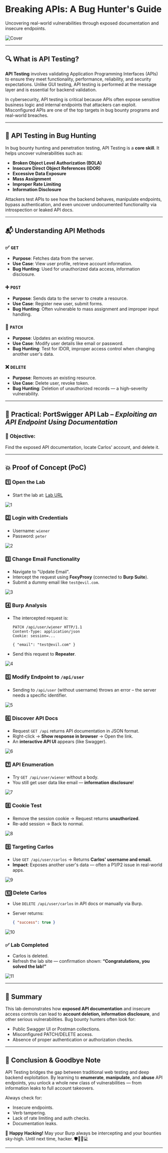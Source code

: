 # Breaking APIs: A Bug Hunter's Guide
Uncovering real-world vulnerabilities through exposed documentation and insecure endpoints.

![Cover](https://github.com/user-attachments/assets/668962f0-745d-4edb-991b-77140208d85b) <br/>

---

## 🔍 What is API Testing?

**API Testing** involves validating Application Programming Interfaces (APIs) to ensure they meet functionality, performance, reliability, and security expectations. Unlike GUI testing, API testing is performed at the message layer and is essential for backend validation.

In cybersecurity, API testing is critical because APIs often expose sensitive business logic and internal endpoints that attackers can exploit. Misconfigured APIs are one of the top targets in bug bounty programs and real-world breaches.

---

## 🎯 API Testing in Bug Hunting

In bug bounty hunting and penetration testing, API Testing is a **core skill**. It helps uncover vulnerabilities such as:

* **Broken Object Level Authorization (BOLA)**
* **Insecure Direct Object References (IDOR)**
* **Excessive Data Exposure**
* **Mass Assignment**
* **Improper Rate Limiting**
* **Information Disclosure**

Attackers test APIs to see how the backend behaves, manipulate endpoints, bypass authentication, and even uncover undocumented functionality via introspection or leaked API docs.

---

## 📬 Understanding API Methods

### ✅ `GET`

* **Purpose**: Fetches data from the server.
* **Use Case**: View user profile, retrieve account information.
* **Bug Hunting**: Used for unauthorized data access, information disclosure.

### ➕ `POST`

* **Purpose**: Sends data to the server to create a resource.
* **Use Case**: Register new user, submit forms.
* **Bug Hunting**: Often vulnerable to mass assignment and improper input handling.

### 🔄 `PATCH`

* **Purpose**: Updates an existing resource.
* **Use Case**: Modify user details like email or password.
* **Bug Hunting**: Test for IDOR, improper access control when changing another user's data.

### ❌ `DELETE`

* **Purpose**: Removes an existing resource.
* **Use Case**: Delete user, revoke token.
* **Bug Hunting**: Deletion of unauthorized records — a high-severity vulnerability.

---

## 🔬 Practical: PortSwigger API Lab – *Exploiting an API Endpoint Using Documentation*

### 🧠 Objective:

Find the exposed API documentation, locate Carlos' account, and delete it.

---

## 💥 Proof of Concept (PoC)

### 1️⃣ Open the Lab

* Start the lab at: [Lab URL](https://portswigger.net/web-security/api-testing/lab-exploiting-api-endpoint-using-documentation)

![1](https://github.com/user-attachments/assets/9eb73635-8562-4ada-bc1b-e9c04ac4161e) <br/>

### 2️⃣ Login with Credentials

* Username: `wiener`
* Password: `peter`

![2](https://github.com/user-attachments/assets/b8e7d749-4377-489e-bb5a-be1b7a087978) <br/>

### 3️⃣ Change Email Functionality

* Navigate to "Update Email".
* Intercept the request using **FoxyProxy** (connected to **Burp Suite**).
* Submit a dummy email like `test@evil.com`.

![3](https://github.com/user-attachments/assets/aa557b84-7f0c-487c-89f0-b818b101044d) <br/>

### 4️⃣ Burp Analysis

* The intercepted request is:

  ```http
  PATCH /api/user/wiener HTTP/1.1
  Content-Type: application/json
  Cookie: session=...

  { "email": "test@evil.com" }
  ```
* Send this request to **Repeater**.

![4](https://github.com/user-attachments/assets/b08d760b-b54a-4015-ad93-1fb2892fc6d7) <br/>

### 5️⃣ Modify Endpoint to `/api/user`

* Sending to `/api/user` (without username) throws an error – the server needs a specific identifier.

![5](https://github.com/user-attachments/assets/77b54d1b-0b83-453d-8fa3-9aecb9fe17f7) <br/>

### 6️⃣ Discover API Docs

* Request `GET /api` returns API documentation in JSON format.
* Right-click → **Show response in browser** → Open the link.
* An **interactive API UI** appears (like Swagger).

![6](https://github.com/user-attachments/assets/d7df3ab5-dbf9-4b75-ae03-3c6d0773ee67) <br/>

### 7️⃣ API Enumeration

* Try `GET /api/user/wiener` without a body.
* You still get user data like email — **information disclosure**!

![7](https://github.com/user-attachments/assets/d88798a4-06ed-4861-9605-203c96597924) <br/>

### 8️⃣ Cookie Test

* Remove the session cookie → Request returns **unauthorized**.
* Re-add session → Back to normal.

![8](https://github.com/user-attachments/assets/2d4501ae-b460-4375-ae80-bcd5e3d40654) <br/>

### 9️⃣ Targeting Carlos

* Use `GET /api/user/carlos` → Returns **Carlos' username and email.**
* **Impact**: Exposes another user's data — often a P1/P2 issue in real-world apps.

![9](https://github.com/user-attachments/assets/17070371-c329-4ab9-80bb-53c64fdac4bf) <br/>

### 🔟 Delete Carlos

* Use `DELETE /api/user/carlos` in API docs or manually via Burp.
* Server returns:

  ```json
  { "success": true }
  ```

![10](https://github.com/user-attachments/assets/95207a16-ac31-4eda-94d6-a68b6e2b270a) <br/>

### ✅ Lab Completed

* Carlos is deleted.
* Refresh the lab site — confirmation shown: **“Congratulations, you solved the lab!”**

![11](https://github.com/user-attachments/assets/f6cdb65d-e7b1-49dc-869f-765d3a30b2b2) <br/>

---

## 📌 Summary

This lab demonstrates how **exposed API documentation** and insecure access controls can lead to **account deletion, information disclosure**, and other serious vulnerabilities. Bug bounty hunters often look for:

* Public Swagger UI or Postman collections.
* Misconfigured PATCH/DELETE access.
* Absence of proper authentication or authorization checks.

---

## 🏁 Conclusion & Goodbye Note

API Testing bridges the gap between traditional web testing and deep backend exploitation. By learning to **enumerate**, **manipulate**, and **abuse** API endpoints, you unlock a whole new class of vulnerabilities — from information leaks to full account takeovers.

Always check for:

* Insecure endpoints.
* Verb tampering.
* Lack of rate limiting and auth checks.
* Documentation leaks.

🫡 **Happy Hacking!** May your Burp always be intercepting and your bounties sky-high.
Until next time, hacker. 🛡️🕵️‍♂️💻

---
